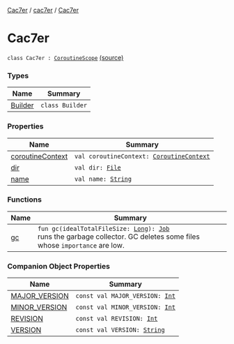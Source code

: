 [Cac7er](../../index.md) / [cac7er](../index.md) / [Cac7er](./index.md)

# Cac7er

`class Cac7er : `[`CoroutineScope`](https://kotlin.github.io/kotlinx.coroutines/kotlinx-coroutines-core/kotlinx.coroutines/-coroutine-scope/index.html) [(source)](http://2wiqua.wcaokaze.com/gitbucket/wcaokaze/Cac7er/blob/master/src/main/java/cac7er/Cac7er.kt#L48)

### Types

| Name | Summary |
|---|---|
| [Builder](-builder/index.md) | `class Builder` |

### Properties

| Name | Summary |
|---|---|
| [coroutineContext](coroutine-context.md) | `val coroutineContext: `[`CoroutineContext`](https://kotlinlang.org/api/latest/jvm/stdlib/kotlin.coroutines/-coroutine-context/index.html) |
| [dir](dir.md) | `val dir: `[`File`](http://docs.oracle.com/javase/6/docs/api/java/io/File.html) |
| [name](name.md) | `val name: `[`String`](https://kotlinlang.org/api/latest/jvm/stdlib/kotlin/-string/index.html) |

### Functions

| Name | Summary |
|---|---|
| [gc](gc.md) | `fun gc(idealTotalFileSize: `[`Long`](https://kotlinlang.org/api/latest/jvm/stdlib/kotlin/-long/index.html)`): `[`Job`](https://kotlin.github.io/kotlinx.coroutines/kotlinx-coroutines-core/kotlinx.coroutines/-job/index.html)<br>runs the garbage collector. GC deletes some files whose `importance` are low. |

### Companion Object Properties

| Name | Summary |
|---|---|
| [MAJOR_VERSION](-m-a-j-o-r_-v-e-r-s-i-o-n.md) | `const val MAJOR_VERSION: `[`Int`](https://kotlinlang.org/api/latest/jvm/stdlib/kotlin/-int/index.html) |
| [MINOR_VERSION](-m-i-n-o-r_-v-e-r-s-i-o-n.md) | `const val MINOR_VERSION: `[`Int`](https://kotlinlang.org/api/latest/jvm/stdlib/kotlin/-int/index.html) |
| [REVISION](-r-e-v-i-s-i-o-n.md) | `const val REVISION: `[`Int`](https://kotlinlang.org/api/latest/jvm/stdlib/kotlin/-int/index.html) |
| [VERSION](-v-e-r-s-i-o-n.md) | `const val VERSION: `[`String`](https://kotlinlang.org/api/latest/jvm/stdlib/kotlin/-string/index.html) |
